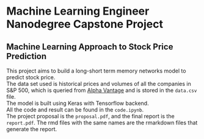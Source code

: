 # Machine Learning Engineer Nanodegree Capstone Project
##  Machine Learning Approach to Stock Price Prediction
This project aims to build a long-short term memory networks model to predict stock price.  
The data set used is historical prices and volumes of all the companies in S&P 500, which is queried from [Alpha Vantage](https://www.alphavantage.co/) and is stored in the `data.csv` file.  
The model is built using Keras with Tensorflow backend.  
All the code and result can be found in the `code.ipynb`.  
The project proposal is the `proposal.pdf`, and the final report is the `report.pdf`.  The rmd files with the same names are the rmarkdown files that generate the report.  
